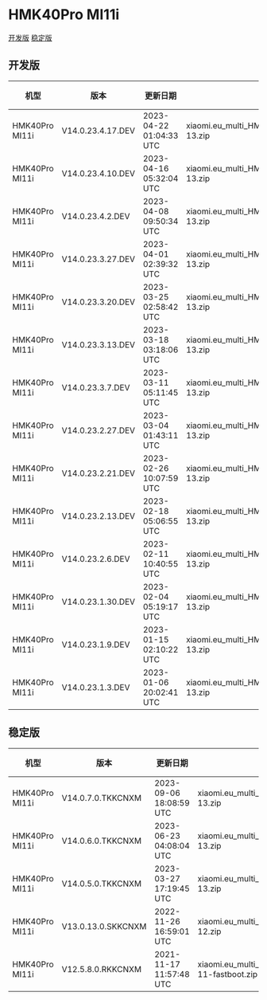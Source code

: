 # HMK40Pro MI11i
[开发版](#开发版)  [稳定版](#稳定版)
## 开发版
| 机型 | 版本 | 更新日期 | 文件名 | 大小 | 下载链接 |
| ---- | ---- | ---- | ---- | ---- | ---- |
| HMK40Pro MI11i | V14.0.23.4.17.DEV | 2023-04-22 01:04:33 UTC | xiaomi.eu_multi_HMK40Pro_MI11i_V14.0.23.4.17.DEV_v14-13.zip | 4.8 GB | [SourceForge](https://sourceforge.net/projects/xiaomi-eu-multilang-miui-roms/files/xiaomi.eu/MIUI-WEEKLY-RELEASES/V14.0.23.4.17.DEV/xiaomi.eu_multi_HMK40Pro_MI11i_V14.0.23.4.17.DEV_v14-13.zip/download) |
| HMK40Pro MI11i | V14.0.23.4.10.DEV | 2023-04-16 05:32:04 UTC | xiaomi.eu_multi_HMK40Pro_MI11i_V14.0.23.4.10.DEV_v14-13.zip | 4.8 GB | [SourceForge](https://sourceforge.net/projects/xiaomi-eu-multilang-miui-roms/files/xiaomi.eu/MIUI-WEEKLY-RELEASES/V14.0.23.4.10.DEV/xiaomi.eu_multi_HMK40Pro_MI11i_V14.0.23.4.10.DEV_v14-13.zip/download) |
| HMK40Pro MI11i | V14.0.23.4.2.DEV | 2023-04-08 09:50:34 UTC | xiaomi.eu_multi_HMK40Pro_MI11i_V14.0.23.4.2.DEV_v14-13.zip | 4.8 GB | [SourceForge](https://sourceforge.net/projects/xiaomi-eu-multilang-miui-roms/files/xiaomi.eu/MIUI-WEEKLY-RELEASES/V14.0.23.4.2.DEV/xiaomi.eu_multi_HMK40Pro_MI11i_V14.0.23.4.2.DEV_v14-13.zip/download) |
| HMK40Pro MI11i | V14.0.23.3.27.DEV | 2023-04-01 02:39:32 UTC | xiaomi.eu_multi_HMK40Pro_MI11i_V14.0.23.3.27.DEV_v14-13.zip | 4.8 GB | [SourceForge](https://sourceforge.net/projects/xiaomi-eu-multilang-miui-roms/files/xiaomi.eu/MIUI-WEEKLY-RELEASES/V14.0.23.3.27.DEV/xiaomi.eu_multi_HMK40Pro_MI11i_V14.0.23.3.27.DEV_v14-13.zip/download) |
| HMK40Pro MI11i | V14.0.23.3.20.DEV | 2023-03-25 02:58:42 UTC | xiaomi.eu_multi_HMK40Pro_MI11i_V14.0.23.3.20.DEV_v14-13.zip | 4.9 GB | [SourceForge](https://sourceforge.net/projects/xiaomi-eu-multilang-miui-roms/files/xiaomi.eu/MIUI-WEEKLY-RELEASES/V14.0.23.3.20.DEV/xiaomi.eu_multi_HMK40Pro_MI11i_V14.0.23.3.20.DEV_v14-13.zip/download) |
| HMK40Pro MI11i | V14.0.23.3.13.DEV | 2023-03-18 03:18:06 UTC | xiaomi.eu_multi_HMK40Pro_MI11i_V14.0.23.3.13.DEV_v14-13.zip | 4.8 GB | [SourceForge](https://sourceforge.net/projects/xiaomi-eu-multilang-miui-roms/files/xiaomi.eu/MIUI-WEEKLY-RELEASES/V14.0.23.3.13.DEV/xiaomi.eu_multi_HMK40Pro_MI11i_V14.0.23.3.13.DEV_v14-13.zip/download) |
| HMK40Pro MI11i | V14.0.23.3.7.DEV | 2023-03-11 05:11:45 UTC | xiaomi.eu_multi_HMK40Pro_MI11i_V14.0.23.3.7.DEV_v14-13.zip | 4.9 GB | [SourceForge](https://sourceforge.net/projects/xiaomi-eu-multilang-miui-roms/files/xiaomi.eu/MIUI-WEEKLY-RELEASES/V14.0.23.3.7.DEV/xiaomi.eu_multi_HMK40Pro_MI11i_V14.0.23.3.7.DEV_v14-13.zip/download) |
| HMK40Pro MI11i | V14.0.23.2.27.DEV | 2023-03-04 01:43:11 UTC | xiaomi.eu_multi_HMK40Pro_MI11i_V14.0.23.2.27.DEV_v14-13.zip | 4.9 GB | [SourceForge](https://sourceforge.net/projects/xiaomi-eu-multilang-miui-roms/files/xiaomi.eu/MIUI-WEEKLY-RELEASES/V14.0.23.2.27.DEV/xiaomi.eu_multi_HMK40Pro_MI11i_V14.0.23.2.27.DEV_v14-13.zip/download) |
| HMK40Pro MI11i | V14.0.23.2.21.DEV | 2023-02-26 10:07:59 UTC | xiaomi.eu_multi_HMK40Pro_MI11i_V14.0.23.2.21.DEV_v14-13.zip | 4.9 GB | [SourceForge](https://sourceforge.net/projects/xiaomi-eu-multilang-miui-roms/files/xiaomi.eu/MIUI-WEEKLY-RELEASES/V14.0.23.2.21.DEV/xiaomi.eu_multi_HMK40Pro_MI11i_V14.0.23.2.21.DEV_v14-13.zip/download) |
| HMK40Pro MI11i | V14.0.23.2.13.DEV | 2023-02-18 05:06:55 UTC | xiaomi.eu_multi_HMK40Pro_MI11i_V14.0.23.2.13.DEV_v14-13.zip | 4.9 GB | [SourceForge](https://sourceforge.net/projects/xiaomi-eu-multilang-miui-roms/files/xiaomi.eu/MIUI-WEEKLY-RELEASES/V14.0.23.2.13.DEV/xiaomi.eu_multi_HMK40Pro_MI11i_V14.0.23.2.13.DEV_v14-13.zip/download) |
| HMK40Pro MI11i | V14.0.23.2.6.DEV | 2023-02-11 10:40:55 UTC | xiaomi.eu_multi_HMK40Pro_MI11i_V14.0.23.2.6.DEV_v14-13.zip | 4.9 GB | [SourceForge](https://sourceforge.net/projects/xiaomi-eu-multilang-miui-roms/files/xiaomi.eu/MIUI-WEEKLY-RELEASES/V14.0.23.2.6.DEV/xiaomi.eu_multi_HMK40Pro_MI11i_V14.0.23.2.6.DEV_v14-13.zip/download) |
| HMK40Pro MI11i | V14.0.23.1.30.DEV | 2023-02-04 05:19:17 UTC | xiaomi.eu_multi_HMK40Pro_MI11i_V14.0.23.1.30.DEV_v14-13.zip | 4.9 GB | [SourceForge](https://sourceforge.net/projects/xiaomi-eu-multilang-miui-roms/files/xiaomi.eu/MIUI-WEEKLY-RELEASES/V14.0.23.1.30.DEV/xiaomi.eu_multi_HMK40Pro_MI11i_V14.0.23.1.30.DEV_v14-13.zip/download) |
| HMK40Pro MI11i | V14.0.23.1.9.DEV | 2023-01-15 02:10:22 UTC | xiaomi.eu_multi_HMK40Pro_MI11i_V14.0.23.1.9.DEV_v14-13.zip | 4.7 GB | [SourceForge](https://sourceforge.net/projects/xiaomi-eu-multilang-miui-roms/files/xiaomi.eu/MIUI-WEEKLY-RELEASES/V14.0.23.1.9.DEV/xiaomi.eu_multi_HMK40Pro_MI11i_V14.0.23.1.9.DEV_v14-13.zip/download) |
| HMK40Pro MI11i | V14.0.23.1.3.DEV | 2023-01-06 20:02:41 UTC | xiaomi.eu_multi_HMK40Pro_MI11i_V14.0.23.1.3.DEV_v14-13.zip | 4.5 GB | [SourceForge](https://sourceforge.net/projects/xiaomi-eu-multilang-miui-roms/files/xiaomi.eu/MIUI-WEEKLY-RELEASES/V14.0.23.1.3.DEV/xiaomi.eu_multi_HMK40Pro_MI11i_V14.0.23.1.3.DEV_v14-13.zip/download) |
## 稳定版
| 机型 | 版本 | 更新日期 | 文件名 | 大小 | 下载链接 |
| ---- | ---- | ---- | ---- | ---- | ---- |
| HMK40Pro MI11i | V14.0.7.0.TKKCNXM | 2023-09-06 18:08:59 UTC | xiaomi.eu_multi_HMK40Pro_MI11i_V14.0.7.0.TKKCNXM_v14-13.zip | 4.8 GB | [SourceForge](https://sourceforge.net/projects/xiaomi-eu-multilang-miui-roms/files/xiaomi.eu/MIUI-STABLE-RELEASES/MIUIv14/xiaomi.eu_multi_HMK40Pro_MI11i_V14.0.7.0.TKKCNXM_v14-13.zip/download) |
| HMK40Pro MI11i | V14.0.6.0.TKKCNXM | 2023-06-23 04:08:04 UTC | xiaomi.eu_multi_HMK40Pro_MI11i_V14.0.6.0.TKKCNXM_v14-13.zip | 4.8 GB | [SourceForge](https://sourceforge.net/projects/xiaomi-eu-multilang-miui-roms/files/xiaomi.eu/MIUI-STABLE-RELEASES/MIUIv14/xiaomi.eu_multi_HMK40Pro_MI11i_V14.0.6.0.TKKCNXM_v14-13.zip/download) |
| HMK40Pro MI11i | V14.0.5.0.TKKCNXM | 2023-03-27 17:19:45 UTC | xiaomi.eu_multi_HMK40Pro_MI11i_V14.0.5.0.TKKCNXM_v14-13.zip | 4.8 GB | [SourceForge](https://sourceforge.net/projects/xiaomi-eu-multilang-miui-roms/files/xiaomi.eu/MIUI-STABLE-RELEASES/MIUIv14/xiaomi.eu_multi_HMK40Pro_MI11i_V14.0.5.0.TKKCNXM_v14-13.zip/download) |
| HMK40Pro MI11i | V13.0.13.0.SKKCNXM | 2022-11-26 16:59:01 UTC | xiaomi.eu_multi_HMK40Pro_MI11i_V13.0.13.0.SKKCNXM_v13-12.zip | 3.9 GB | [SourceForge](https://sourceforge.net/projects/xiaomi-eu-multilang-miui-roms/files/xiaomi.eu/MIUI-STABLE-RELEASES/MIUIv13/xiaomi.eu_multi_HMK40Pro_MI11i_V13.0.13.0.SKKCNXM_v13-12.zip/download) |
| HMK40Pro MI11i | V12.5.8.0.RKKCNXM | 2021-11-17 11:57:48 UTC | xiaomi.eu_multi_HMK40Pro_MI11i_V12.5.8.0.RKKCNXM_v12-11-fastboot.zip | 3.9 GB | [SourceForge](https://sourceforge.net/projects/xiaomi-eu-multilang-miui-roms/files/xiaomi.eu/MIUI-STABLE-RELEASES/MIUIv12/xiaomi.eu_multi_HMK40Pro_MI11i_V12.5.8.0.RKKCNXM_v12-11-fastboot.zip/download) |
